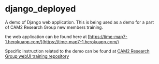 # django_deployed
A demo of Django web application. This is being used as a demo for a part of CAM2 Research Group new members training.

the web application can be found here at [https://time-map7-1.herokuapp.com/](https://time-map7-1.herokuapp.com/)

Specific instruction related to the demo can be found at [CAM2 Research Group webUI training repository](https://github.com/PurdueCAM2Project/Training/wiki/Assignments)
